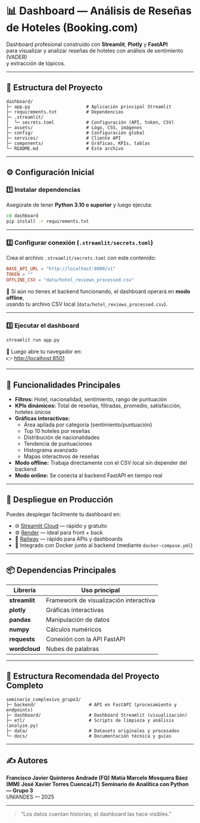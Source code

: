 # 📊 Dashboard — Análisis de Reseñas de Hoteles (Booking.com)

Dashboard profesional construido con **Streamlit**, **Plotly** y **FastAPI**  
para visualizar y analizar reseñas de hoteles con análisis de sentimiento (VADER)  
y extracción de tópicos.

---

## 🧩 Estructura del Proyecto

```
dashboard/
├─ app.py                     # Aplicación principal Streamlit
├─ requirements.txt           # Dependencias
├─ .streamlit/
│  └─ secrets.toml            # Configuración (API, token, CSV)
├─ assets/                    # Logo, CSS, imágenes
├─ config/                    # Configuración global
├─ services/                  # Cliente API
├─ components/                # Gráficas, KPIs, tablas
└─ README.md                  # Este archivo
```

---

## ⚙️ Configuración Inicial

### 1️⃣ Instalar dependencias

Asegúrate de tener **Python 3.10 o superior** y luego ejecuta:

```bash
cd dashboard
pip install -r requirements.txt
```

---

### 2️⃣ Configurar conexión (`.streamlit/secrets.toml`)

Crea el archivo `.streamlit/secrets.toml` con este contenido:

```toml
BASE_API_URL = "http://localhost:8000/v1"
TOKEN = ""
OFFLINE_CSV = "data/hotel_reviews_processed.csv"
```

📍 Si aún no tienes el backend funcionando, el dashboard operará en **modo offline**,  
usando tu archivo CSV local (`data/hotel_reviews_processed.csv`).

---

### 3️⃣ Ejecutar el dashboard

```bash
streamlit run app.py
```

📍 Luego abre tu navegador en:  
👉 [http://localhost:8501](http://localhost:8501)

---

## 🧠 Funcionalidades Principales

- **Filtros:** Hotel, nacionalidad, sentimiento, rango de puntuación  
- **KPIs dinámicos:** Total de reseñas, filtradas, promedio, satisfacción, hoteles únicos  
- **Gráficas interactivas:**
  - Área apilada por categoría (sentimiento/puntuación)
  - Top 10 hoteles por reseñas
  - Distribución de nacionalidades
  - Tendencia de puntuaciones
  - Histograma avanzado
  - Mapas interactivos de reseñas
- **Modo offline:** Trabaja directamente con el CSV local sin depender del backend  
- **Modo online:** Se conecta al backend FastAPI en tiempo real

---

## 🐳 Despliegue en Producción

Puedes desplegar fácilmente tu dashboard en:

- 🌐 [Streamlit Cloud](https://streamlit.io/cloud) — rápido y gratuito  
- ⚙️ [Render](https://render.com) — ideal para front + back  
- 🚀 [Railway](https://railway.app) — rápido para APIs y dashboards  
- 🐋 Integrado con Docker junto al backend (mediante `docker-compose.yml`)

---

## 📦 Dependencias Principales

| Librería | Uso principal |
|-----------|----------------|
| **streamlit** | Framework de visualización interactiva |
| **plotly** | Gráficas interactivas |
| **pandas** | Manipulación de datos |
| **numpy** | Cálculos numéricos |
| **requests** | Conexión con la API FastAPI |
| **wordcloud** | Nubes de palabras |

---

## 🧩 Estructura Recomendada del Proyecto Completo

```
seminario_complexivo_grupo3/
├─ backend/                    # API en FastAPI (procesamiento y endpoints)
├─ dashboard/                  # Dashboard Streamlit (visualización)
├─ etl/                        # Scripts de limpieza y análisis (analyze.py)
├─ data/                       # Datasets originales y procesados
└─ docs/                       # Documentación técnica y guías
```

---

## ✍️ Autores

**Francisco Javier Quinteros Andrade (FQ)** 
**Matía Marcelo Mosquera Báez (MM)**
**José Xavier Torres Cuenca(JT)**
**Seminario de Analítica con Python — Grupo 3**  
UNIANDES — 2025  

---

> “Los datos cuentan historias; el dashboard las hace visibles.”

